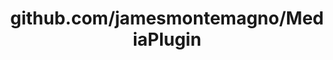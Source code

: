 ---
layout: post
title: github.com/jamesmontemagno/MediaPlugin
categories: link
tags: [انگلیسی, گیت‌هاب, برنامه‌نویسی]
---